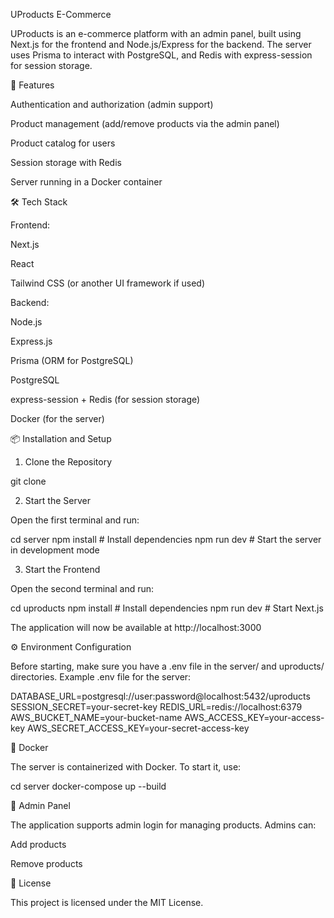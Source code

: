 UProducts E-Commerce

UProducts is an e-commerce platform with an admin panel, built using Next.js for the frontend and Node.js/Express for the backend. The server uses Prisma to interact with PostgreSQL, and Redis with express-session for session storage.

🚀 Features

Authentication and authorization (admin support)

Product management (add/remove products via the admin panel)

Product catalog for users

Session storage with Redis

Server running in a Docker container

🛠️ Tech Stack

Frontend:

Next.js

React

Tailwind CSS (or another UI framework if used)

Backend:

Node.js

Express.js

Prisma (ORM for PostgreSQL)

PostgreSQL

express-session + Redis (for session storage)

Docker (for the server)

📦 Installation and Setup

1. Clone the Repository

git clone

2. Start the Server

Open the first terminal and run:

cd server
npm install  # Install dependencies
npm run dev  # Start the server in development mode

3. Start the Frontend

Open the second terminal and run:

cd uproducts
npm install  # Install dependencies
npm run dev  # Start Next.js

The application will now be available at http://localhost:3000

⚙️ Environment Configuration

Before starting, make sure you have a .env file in the server/ and uproducts/ directories.
Example .env file for the server:

DATABASE_URL=postgresql://user:password@localhost:5432/uproducts
SESSION_SECRET=your-secret-key
REDIS_URL=redis://localhost:6379
AWS_BUCKET_NAME=your-bucket-name
AWS_ACCESS_KEY=your-access-key
AWS_SECRET_ACCESS_KEY=your-secret-access-key

🐳 Docker

The server is containerized with Docker. To start it, use:

cd server
docker-compose up --build

👤 Admin Panel

The application supports admin login for managing products. Admins can:

Add products

Remove products

📄 License

This project is licensed under the MIT License.